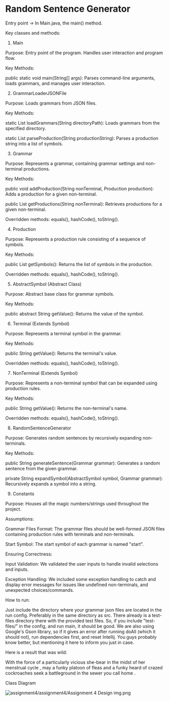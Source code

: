 # Random Sentence Generator
Entry point -> In Main.java, the main() method.

Key classes and methods:

1. Main
  
  Purpose: Entry point of the program. Handles user interaction and program flow.
  
  Key Methods:
  
  public static void main(String[] args): Parses command-line arguments, loads grammars, and manages user interaction.
  
2. GrammarLoaderJSONFile
  
  Purpose: Loads grammars from JSON files.
  
  Key Methods:
  
  static List<Grammar> loadGrammars(String directoryPath): Loads grammars from the specified directory.
  
  static List<AbstractSymbol> parseProduction(String productionString): Parses a production string into a list of symbols.
  
3. Grammar
 
  Purpose: Represents a grammar, containing grammar settings and non-terminal productions.
  
  Key Methods:
  
  public void addProduction(String nonTerminal, Production production): Adds a production for a given non-terminal.
  
  public List<Production> getProductions(String nonTerminal): Retrieves productions for a given non-terminal.
  
  Overridden methods: equals(), hashCode(), toString().
  
4. Production
  
  Purpose: Represents a production rule consisting of a sequence of symbols.
  
  Key Methods:
  
  public List<Symbol> getSymbols(): Returns the list of symbols in the production.
  
  Overridden methods: equals(), hashCode(), toString().
  
5. AbstractSymbol (Abstract Class)
  
  Purpose: Abstract base class for grammar symbols.
  
  Key Methods:
  
  public abstract String getValue(): Returns the value of the symbol.
  
6. Terminal (Extends Symbol)
  
  Purpose: Represents a terminal symbol in the grammar.
  
  Key Methods:
  
  public String getValue(): Returns the terminal's value.
  
  Overridden methods: equals(), hashCode(), toString().
  
7. NonTerminal (Extends Symbol)
  
  Purpose: Represents a non-terminal symbol that can be expanded using production rules.
  
  Key Methods:
  
  public String getValue(): Returns the non-terminal's name.
  
  Overridden methods: equals(), hashCode(), toString().
  
8. RandomSentenceGenerator
  
  Purpose: Generates random sentences by recursively expanding non-terminals.
  
  Key Methods:
  
  public String generateSentence(Grammar grammar): Generates a random sentence from the given grammar.
  
  private String expandSymbol(AbstractSymbol symbol, Grammar grammar): Recursively expands a symbol into a string.
  
9. Constants
  
  Purpose: Houses all the magic numbers/strings used throughout the project.


Assumptions:

Grammar Files Format: The grammar files should be well-formed JSON files containing production rules with terminals and non-terminals.

Start Symbol: The start symbol of each grammar is named "start".

Ensuring Correctness:

Input Validation: We validated the user inputs to handle invalid selections and inputs.

Exception Handling: We included some exception handling to catch and display error messages for issues like undefined non-terminals, and unexpected choices/commands.

How to run:

Just include the directory where your grammar json files are located in the run config. Preferably in the same directory as src. There already is a test-files directory there with the provided test files. So, if you include "test-files/" in the config, and run main, it should be good. We are also using Google's Gson library, so if it gives an error after running doAll (which it should not), run dependencies first, and reset Intellij. You guys probably know better, but mentioning it here to inform you just in case.

Here is a result that was wild:

With the force of a particularly vicious she-bear in the midst of her menstrual cycle , may a funky platoon of fleas and a funky heard of crazed cockroaches seek a battleground in the sewer you call home .


Class Diagram

![assignment4/assignment4/Assignment 4 Design img.png](https://github.khoury.northeastern.edu/cs5010seaF24/Group_al1y3vk_akakadia/blob/assignment4/assignment4/assignment4/Assignment%204%20Design%20img.png)
